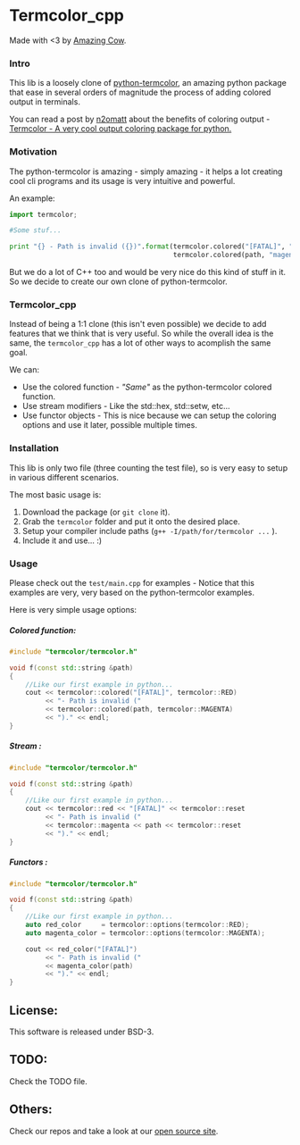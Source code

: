 Termcolor_cpp
====

Made with <3 by [Amazing Cow](http://www.amazingcow.com).

### Intro

This lib is a loosely clone of [python-termcolor](), an amazing python package 
that ease in several orders of magnitude the process of adding colored output in
terminals.

You can read a post by [n2omatt](http://n2omatt.github.io) about the benefits 
of coloring output - 
[Termcolor - A very cool output coloring package for python.](https://n2omatt.github.io/programming/2015/11/08/python-package-termcolor.html)

### Motivation

The python-termcolor is amazing - simply amazing - it helps a lot creating cool
cli programs and its usage is very intuitive and powerful.

An example:
``` python
import termcolor;

#Some stuf...

print "{} - Path is invalid ({})".format(termcolor.colored("[FATAL]", "red"),
                                         termcolor.colored(path, "magenta");

```

But we do a lot of C++ too and would be very nice do this kind of stuff in it.   
So we decide to create our own clone of python-termcolor.


### Termcolor_cpp

Instead of being a 1:1 clone (this isn't even possible) we decide to add features
that we think that is very useful. So while the overall idea is the same, the 
```termcolor_cpp``` has a lot of other ways to acomplish the same goal.

We can:

* Use the colored function - _"Same"_ as the python-termcolor colored function.
* Use stream modifiers - Like the std::hex, std::setw, etc...
* Use functor objects - This is nice because we can setup the coloring options 
and use it later, possible multiple times.


### Installation

This lib is only two file (three counting the test file), so is very easy to 
setup in various different scenarios.   

The most basic usage is:

1. Download the package (or ```git clone``` it).
2. Grab the ```termcolor``` folder and put it onto the desired place.
3. Setup your compiler include paths (```g++ -I/path/for/termcolor ...``` ).
4. Include it and use... :)

### Usage

Please check out the ```test/main.cpp``` for examples - Notice that this examples
are very, very based on the python-termcolor examples.

Here is very simple usage options:

##### Colored function:

``` c++
#include "termcolor/termcolor.h"

void f(const std::string &path)
{
    //Like our first example in python...
    cout << termcolor::colored("[FATAL]", termcolor::RED) 
         << "- Path is invalid ("
         << termcolor::colored(path, termcolor::MAGENTA)
         << ")." << endl;
}

```


##### Stream :

``` c++
#include "termcolor/termcolor.h"

void f(const std::string &path)
{
    //Like our first example in python...
    cout << termcolor::red << "[FATAL]" << termcolor::reset 
         << "- Path is invalid ("
         << termcolor::magenta << path << termcolor::reset
         << ")." << endl;
}

```

##### Functors :

``` c++
#include "termcolor/termcolor.h"

void f(const std::string &path)
{
    //Like our first example in python...
    auto red_color     = termcolor::options(termcolor::RED);
    auto magenta_color = termcolor::options(termcolor::MAGENTA);

    cout << red_color("[FATAL]")
         << "- Path is invalid ("
         << magenta_color(path) 
         << ")." << endl;
}

```

## License:
This software is released under BSD-3.

## TODO:
Check the TODO file.

## Others:
Check our repos and take a look at our [open source site](http://opensource.amazingcow.com).
